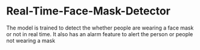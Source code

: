 # Real-Time-Face-Mask-Detector
The model is trained to detect the whether people are wearing a face mask or not in real time. It also has an alarm feature to alert the person or people not wearing a mask
